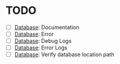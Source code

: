 # TODO

- [ ] [Database](src/database/database.py): Documentation
- [ ] [Database](src/database/database.py): Error
- [ ] [Database](src/database/database.py): Debug Logs
- [ ] [Database](src/database/database.py): Error Logs
- [ ] [Database](src/database/database.py): Verify database location path